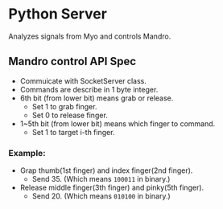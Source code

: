 # Python Server

Analyzes signals from Myo and controls Mandro.

## Mandro control API Spec
  * Commuicate with SocketServer class.
  * Commands are describe in 1 byte integer.
  * 6th bit (from lower bit) means grab or release.
    * Set 1 to grab finger.
    * Set 0 to release finger.
  * 1~5th bit (from lower bit) means which finger to command.
    * Set 1 to target i-th finger.
### Example:
*  Grap thumb(1st finger) and index finger(2nd finger).
   *  Send 35. (Which means `100011` in binary.)
* Release middle finger(3th finger) and pinky(5th finger).
  * Send 20. (Which means `010100` in binary.)